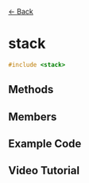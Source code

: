 [<- Back](../README.md)

# stack

```cpp
#include <stack>
```

## Methods

## Members

## Example Code

## Video Tutorial